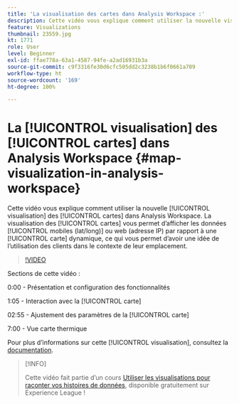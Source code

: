 ```yaml
---
title: 'La visualisation des cartes dans Analysis Workspace :'
description: Cette vidéo vous explique comment utiliser la nouvelle visualisation des cartes dans Analysis Workspace. La visualisation des cartes vous permet d’afficher les données mobiles (lat/long) ou web (adresse IP) par rapport à une carte dynamique, ce qui vous permet d’avoir une idée de l’utilisation des clients dans le contexte de leur emplacement.
feature: Visualizations
thumbnail: 23559.jpg
kt: 1771
role: User
level: Beginner
exl-id: ffae778a-63a1-4587-94fe-a2ad16931b3a
source-git-commit: c9f3316fe30d6cfc505dd2c3238b1b6f0661a709
workflow-type: ht
source-wordcount: '169'
ht-degree: 100%

---
```


# La [!UICONTROL visualisation] des [!UICONTROL cartes] dans Analysis Workspace {#map-visualization-in-analysis-workspace}

Cette vidéo vous explique comment utiliser la nouvelle [!UICONTROL visualisation] des [!UICONTROL cartes] dans Analysis Workspace. La visualisation des [!UICONTROL cartes] vous permet d’afficher les données [!UICONTROL mobiles (lat/long)] ou web (adresse IP) par rapport à une [!UICONTROL carte] dynamique, ce qui vous permet d’avoir une idée de l’utilisation des clients dans le contexte de leur emplacement.

>[!VIDEO](https://video.tv.adobe.com/v/23559/?quality=12)

Sections de cette vidéo :

0:00 - Présentation et configuration des fonctionnalités

1:05 - Interaction avec la [!UICONTROL carte]

02:55 - Ajustement des paramètres de la [!UICONTROL carte]

7:00 - Vue carte thermique

Pour plus dʼinformations sur cette [!UICONTROL visualisation], consultez la [documentation](https://experienceleague.adobe.com/docs/analytics/analyze/analysis-workspace/visualizations/map-visualization.html?lang=fr).

>[!INFO]
>
> Cette vidéo fait partie d’un cours [Utiliser les visualisations pour raconter vos histoires de données](https://experienceleague.adobe.com/?recommended=Analytics-U-1-2021.1.visualizations), disponible gratuitement sur Experience League !
